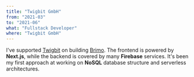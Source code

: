 ```yaml
---
title: "Twigbit GmbH"
from: "2021-03"
to: "2021-06"
what: "Fullstack Developer"
where: "Twigbit GmbH"
---
```


I've supported [Twigbit](https://twigbit.com) on building [Brimo](https://brimo.io). The frontend is powered by **Next.js**, while the backend is covered by many **Firebase** services. It's been my first approach at working on **NoSQL** database structure and serverless architectures.
